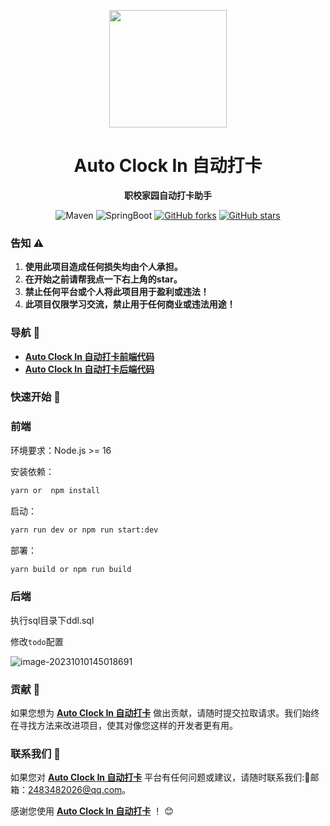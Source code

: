 <p align="center">
    <img src=https://img.qimuu.icu/typory/logo.gif width=188/>
</p>

<h1 align="center">Auto Clock In 自动打卡</h1>
<p align="center"><strong>职校家园自动打卡助手</strong></p>

<div align="center">
    <img alt="Maven" src="https://raster.shields.io/badge/Maven-3.8.1-red.svg"/>
   <img alt="SpringBoot" src="https://raster.shields.io/badge/SpringBoot-2.7+-green.svg"/>
  <a href="https://github.com/qimu666/autoclockin-backend" target="_blank"><img src='https://img.shields.io/github/forks/qimu666/autoclockin-backend' alt='GitHub forks' class="no-zoom"></a>
  <a href="https://github.com/qimu666/autoclockin-backend" target="_blank"><img src='https://img.shields.io/github/stars/qimu666/autoclockin-backend' alt='GitHub stars' class="no-zoom"></a>
</div>

### 告知 ⚠️

1. **使用此项目造成任何损失均由个人承担。**
3. **在开始之前请帮我点一下右上角的star。**
5. **禁止任何平台或个人将此项目用于盈利或违法！**
4. **此项目仅限学习交流，禁止用于任何商业或违法用途！**

### 导航 🧭

- **[Auto Clock In 自动打卡前端代码](https://github.com/qimu666/autoclockin-frontend)**
- **[Auto Clock In 自动打卡后端代码](https://github.com/qimu666/autoclockin-backend)**

### 快速开始 🚀


### 前端

环境要求：Node.js >= 16

安装依赖：

```bash
yarn or  npm install
```

启动：

```bash
yarn run dev or npm run start:dev
```

部署：

```bash
yarn build or npm run build
```

### 后端

执行sql目录下ddl.sql

修改`todo`配置

![image-20231010145018691](https://img.qimuu.icu/typory/image-20231010145018691.png)

### 贡献 🤝

如果您想为 **[Auto Clock In 自动打卡](https://github.com/qimu666/autoclockin-backend)**  做出贡献，请随时提交拉取请求。我们始终在寻找方法来改进项目，使其对像您这样的开发者更有用。

### 联系我们 📩

如果您对 **[Auto Clock In 自动打卡](https://github.com/qimu666/autoclockin-backend)**   平台有任何问题或建议，请随时联系我们:📩邮箱：2483482026@qq.com。

感谢您使用 **[Auto Clock In 自动打卡](https://github.com/qimu666/autoclockin-backend)**   ！ 😊
